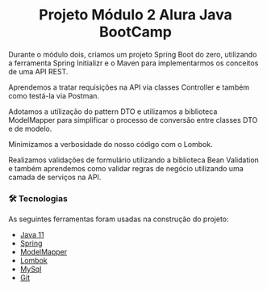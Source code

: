 <h1 align="center">Projeto Módulo 2 Alura Java BootCamp</h1>

<p> Durante o módulo dois, criamos um projeto Spring Boot do zero, utilizando a ferramenta Spring Initializr e o Maven para implementarmos os conceitos de uma API REST.

Aprendemos a tratar requisições na API via classes Controller e também como testá-la via Postman.

Adotamos a utilização do pattern DTO e utilizamos a biblioteca ModelMapper para simplificar o processo de conversão entre classes DTO e de modelo.

Minimizamos a verbosidade do nosso código com o Lombok.

Realizamos validações de formulário utilizando a biblioteca Bean Validation e também aprendemos como validar regras de negócio utilizando uma camada de serviços na API.

### 🛠 Tecnologias

As seguintes ferramentas foram usadas na construção do projeto:

- [Java 11](https://www.oracle.com/java/technologies/downloads/#java11)
- [Spring](https://spring.io/)
- [ModelMapper](http://modelmapper.org/)
- [Lombok](https://projectlombok.org/)
- [MySql](https://www.mysql.com/)
- [Git](https://git-scm.com/)
